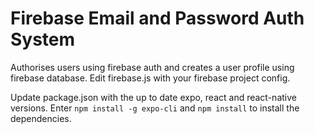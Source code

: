 # Firebase Email and Password Auth System

Authorises users using firebase auth and creates a user profile using firebase database.
Edit firebase.js with your firebase project config.

Update package.json with the up to date expo, react and react-native versions.
Enter `npm install -g expo-cli` and `npm install` to install the dependencies.
